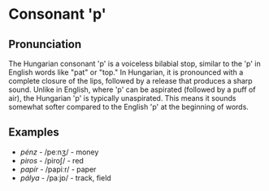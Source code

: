 # Consonant 'p'

## Pronunciation
The Hungarian consonant 'p' is a voiceless bilabial stop, similar to the 'p' in English words like "pat" or "top." In Hungarian, it is pronounced with a complete closure of the lips, followed by a release that produces a sharp sound. Unlike in English, where 'p' can be aspirated (followed by a puff of air), the Hungarian 'p' is typically unaspirated. This means it sounds somewhat softer compared to the English 'p' at the beginning of words.

## Examples
- *pénz* - /peːnʒ/ - money
- *piros* - /piroʃ/ - red
- *papír* - /papiːr/ - paper
- *pálya* - /paːjɒ/ - track, field